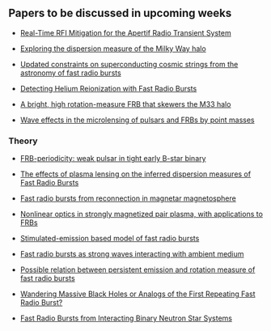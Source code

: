 <h2> Papers to be discussed in upcoming weeks</h2>

* [Real-Time RFI Mitigation for the Apertif Radio Transient System](https://arxiv.org/abs/2001.03389)

* [Exploring the dispersion measure of the Milky Way halo](https://arxiv.org/abs/2001.11105)

* [Updated constraints on superconducting cosmic strings from the astronomy of fast radio bursts](https://arxiv.org/abs/2001.11149)

* [Detecting Helium Reionization with Fast Radio Bursts](https://arxiv.org/abs/2001.11517)

* [A bright, high rotation-measure FRB that skewers the M33 halo](https://arxiv.org/abs/2002.01399)

* [Wave effects in the microlensing of pulsars and FRBs by point masses](https://arxiv.org/abs/2002.01570)

<h3> Theory </h3>

* [FRB-periodicity: weak pulsar in tight early B-star binary](https://arxiv.org/abs/2002.01920)

* [The effects of plasma lensing on the inferred dispersion measures of Fast Radio Bursts](https://arxiv.org/abs/2001.02100)

* [Fast radio bursts from reconnection in magnetar magnetosphere](https://arxiv.org/abs/2001.02007)

* [Nonlinear optics in strongly magnetized pair plasma, with applications to FRBs](https://arxiv.org/abs/2001.09210)

* [Stimulated-emission based model of fast radio bursts](https://arxiv.org/abs/2001.10454)

* [Fast radio bursts as strong waves interacting with ambient medium](https://arxiv.org/abs/2001.10758)

* [Possible relation between persistent emission and rotation measure of fast radio bursts](https://arxiv.org/abs/2001.10761)

* [Wandering Massive Black Holes or Analogs of the First Repeating Fast Radio Burst?](https://arxiv.org/abs/2001.02688)

* [Fast Radio Bursts from Interacting Binary Neutron Star Systems](https://arxiv.org/abs/2002.00335)
